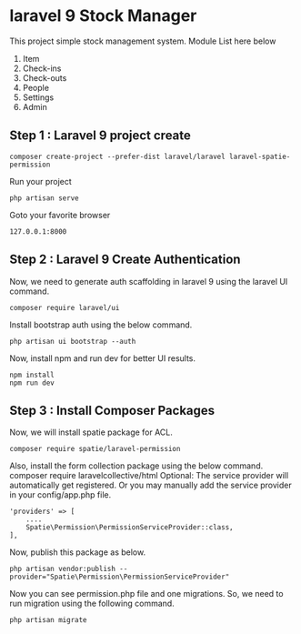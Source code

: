 # laravel 9 Stock Manager
This project simple stock management system. Module List here below
1. Item
2. Check-ins
3. Check-outs
4. People
5. Settings
6. Admin

## Step 1 : Laravel 9 project create

```
composer create-project --prefer-dist laravel/laravel laravel-spatie-permission
```
Run your project
```
php artisan serve
```
Goto your favorite browser
```
127.0.0.1:8000
```

## Step 2 : Laravel 9 Create Authentication
Now, we need to generate auth scaffolding in laravel 9 using the laravel UI command.

```
composer require laravel/ui
```
Install bootstrap auth using the below command.
```
php artisan ui bootstrap --auth
```
Now, install npm and run dev for better UI results.
```
npm install
npm run dev
```

## Step 3 : Install Composer Packages
Now, we will install spatie package for ACL.
```
composer require spatie/laravel-permission
```
Also, install the form collection package using the below command.
composer require laravelcollective/html
Optional: The service provider will automatically get registered. Or you may manually add the service provider in your config/app.php file.
```
'providers' => [
	....
	Spatie\Permission\PermissionServiceProvider::class,
],
```
Now, publish this package as below.
```
php artisan vendor:publish --provider="Spatie\Permission\PermissionServiceProvider"
```

Now you can see permission.php file and one migrations. So, we need to run migration using the following command.

```
php artisan migrate
```
